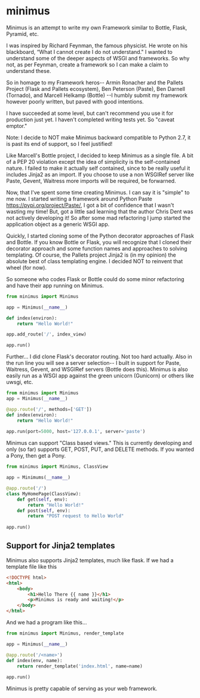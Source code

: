 # minimus

Minimus is an attempt to write my own Framework similar to Bottle, Flask, Pyramid, etc.

I was inspired by Richard Feynman, the famous physicist. He wrote on his blackboard, “What I cannot create I do not understand."  I wanted to understand some of the deeper aspects of WSGI and frameworks.  So why not, as per Feynman, create a framework so I can make a claim to understand these.

So in homage to my Framework heros-- Armin Ronacher and the Pallets Project (Flask and Pallets ecosystem), Ben Peterson (Paste), Ben Darnell (Tornado), and Marcell Helkamp (Bottle) --I humbly submit my framework however poorly written, but paved with good intentions.

I have succeeded at some level, but can't recommend you use it for production just yet.  I haven't completed writing tests yet.  So "caveat emptor."

Note: I decide to NOT make Minimus backward compatible to Python 2.7, it is past its end of support, so I feel justified!

Like Marcell's Bottle project, I decided to keep Minimus as a single file.  A bit of a PEP 20 violation except the idea of simplicity is the self-contained nature.  I failed to make it actually self contained, since to be really useful it includes Jinja2 as an import.  If you choose to use a non WSGIRef server like Paste, Gevent, Waitress more imports will be required, be forwarned.

Now, that I've spent some time creating Minimus.  I can say it is "simple" to me now.  I started writing a framework around Python Paste https://pypi.org/project/Paste/, I got a bit of confidence that I wasn't wasting my time!  But, got a little sad learning that the author Chris Dent was not actively developing it!  So after some mad refactoring I jump started the application object as a generic WSGI app.

Quickly, I started cloning some of the Python decorator approaches of Flask and Bottle.  If you know Bottle or Flask, you will recognize that I cloned their decorator approach and some function names and approaches to solving templating. Of course, the Pallets project Jinja2 is (in my opinion) the absolute best of class templating engine.  I decided NOT to reinvent that wheel (for now).

So someone who codes Flask or Bottle could do some minor refactoring and have their app running on Minimus.

```python
from minimus import Minimus

app = Minimus(__name__)

def index(environ):
    return "Hello World!"

app.add_route('/', index_view)

app.run()
```

Further... I did clone Flask's decorator routing.  Not too hard actually.  Also in the run line you will see a server selection-- I built in support for Paste, Waitress, Gevent, and WSGIRef servers (Bottle does this).  Minimus is also easily run as a WSGI app against the green unicorn (Gunicorn) or others like uwsgi, etc.

```python
from minimus import Minimus
app = Minimus(__name__)

@app.route('/', methods=['GET'])
def index(environ):
    return "Hello World!"
    
app.run(port=5000, host='127.0.0.1', server='paste')
```

Minimus can support "Class based views."  This is currently developing and only (so far) supports GET, POST, PUT, and DELETE methods. If you wanted a Pony, then get a Pony.

```python
from minimus import Minimus, ClassView

app = Minimums(__name__)

@app.route('/')
class MyHomePage(ClassView):
    def get(self, env):
        return "Hello World!"
    def post(self, env):
        return "POST request to Hello World"
        
app.run()
```

## Support for Jinja2 templates

Minimus also supports Jinja2 templates, much like flask.  If we had a template file like this

```html
<!DOCTYPE html>
<html>
    <body>
        <h1>Hello There {{ name }}</h1>
        <p>Minimus is ready and waiting!</p>
    </body>
</html>
```

And we had a program like this...

```python
from minimus import Minimus, render_template

app = Minimus(__name__)

@app.route('/<name>')
def index(env, name):
    return render_template('index.html', name=name)
    
app.run()
```

Minimus is pretty capable of serving as your web framework.
